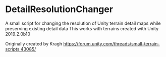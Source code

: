 # DetailResolutionChanger
A small script for changing the resolution of Unity terrain detail maps while preserving existing detail data
This works with terrains created with Unity 2019.2.0b10

Originally created by Kragh
https://forum.unity.com/threads/small-terrain-scripts.43085/
